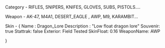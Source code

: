 Category - RIFLES, SNIPERS, KNIFES, GLOVES, SUBS, PISTOLS....

Weapon - AK-47, M4A1, DESERT_EAGLE , AWP, M9, KARAMBIT...

Skin - {
Name : Dragon_Lore
Description : "Low float dragon lore"
Souvenir: true
Stattrak: false
Exterior: Field Tested
SkinFloat: 0.16
WeaponName: AWP

}